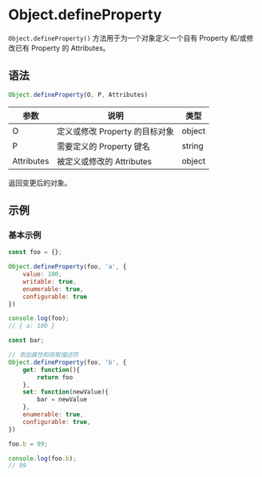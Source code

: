 # Object.defineProperty

`Object.defineProperty()` 方法用于为一个对象定义一个自有 Property 和/或修改已有 Property 的 Attributes。

## 语法

```js
Object.defineProperty(O, P, Attributes)
```

| 参数       | 说明                           | 类型   |
| ---------- | ------------------------------ | ------ |
| O          | 定义或修改 Property 的目标对象 | object |
| P          | 需要定义的 Property 键名       | string |
| Attributes | 被定义或修改的 Attributes      | object |

返回变更后的对象。

## 示例

### 基本示例

```js
const foo = {};

Object.defineProperty(foo, 'a', {
    value: 100,
    writable: true,
    enumerable: true,
    configurable: true
})

console.log(foo);
// { a: 100 }

const bar;

// 添加属性和存取描述符
Object.defineProperty(foo, 'b', {
    get: function(){
        return foo
    },
    set: function(newValue){
        bar = newValue
    },
    enumerable: true,
    configurable: true,
})

foo.b = 99;

console.log(foo.b);
// 99
```